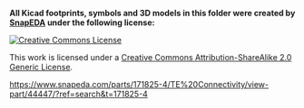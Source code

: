 **All Kicad footprints, symbols and 3D models in this folder were created by [SnapEDA](https://www.snapeda.com) under the following license:**



<a rel="license" href="http://creativecommons.org/licenses/by-sa/2.0/"><img alt="Creative Commons License" style="border-width:0" src="https://i.creativecommons.org/l/by-sa/2.0/88x31.png" /></a>

This work is licensed under a <a rel="license" href="http://creativecommons.org/licenses/by-sa/2.0/">Creative Commons Attribution-ShareAlike 2.0 Generic License</a>.



https://www.snapeda.com/parts/171825-4/TE%20Connectivity/view-part/44447/?ref=search&t=171825-4